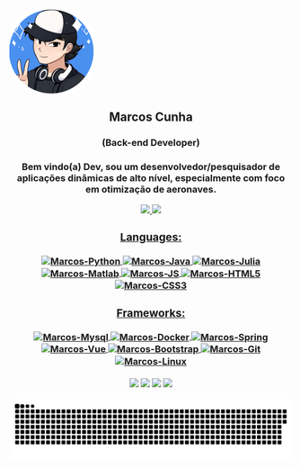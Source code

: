 <img align="center" alt="Marcos-pic" height="150" style="border-radius:50px;" src="profile.png">

<center><h2>
    Marcos Cunha
    </h2></center>

<center><h3>(Back-end Developer)<h3/><center/>

<center><p>
        Bem vindo(a) Dev, sou um desenvolvedor/pesquisador de aplicações dinâmicas de alto nível, especialmente com foco em otimização de aeronaves.
        </p></center> 



<div align="center">
  <a href="https://github.com/Marcos-jl">
  <img height="180em" src="https://github-readme-stats.vercel.app/api?username=Marcos-jl&show_icons=true&theme=dracula&include_all_commits=true&count_private=true"/>
  <img height="180em" src="https://github-readme-stats.vercel.app/api/top-langs/?username=Marcos-jl&layout=compact&langs_count=7&theme=dracula"/>
</div>





### Languages:  

<div style="display: inline_block">
    <img align="center" alt="Marcos-Python" height="30" width="40" src="https://cdn.jsdelivr.net/gh/devicons/devicon/icons/python/python-original.svg">
  <img align="center" alt="Marcos-Java" height="30" width="40" src="https://cdn.jsdelivr.net/gh/devicons/devicon/icons/java/java-original.svg">
  <img align="center" alt="Marcos-Julia" height="30" width="40" src="https://cdn.jsdelivr.net/gh/devicons/devicon/icons/julia/julia-original.svg">
  <img align="center" alt="Marcos-Matlab" height="30" width="40" src="https://cdn.jsdelivr.net/gh/devicons/devicon/icons/matlab/matlab-original.svg">
  <img align="center" alt="Marcos-JS" height="30" width="40" src="https://cdn.jsdelivr.net/gh/devicons/devicon/icons/javascript/javascript-original.svg">
  <img align="center" alt="Marcos-HTML5" height="30" width="40" src="https://cdn.jsdelivr.net/gh/devicons/devicon/icons/html5/html5-original.svg">
   <img align="center" alt="Marcos-CSS3" height="30" width="40" src="https://cdn.jsdelivr.net/gh/devicons/devicon/icons/css3/css3-original.svg">
  </div>

### Frameworks:

<div style="display: inline_block">
<img align="center" alt="Marcos-Mysql" height="30" width="40" src="https://cdn.jsdelivr.net/gh/devicons/devicon/icons/mysql/mysql-original.svg">
<img align="center" alt="Marcos-Docker" height="30" width="40" src="https://cdn.jsdelivr.net/gh/devicons/devicon/icons/docker/docker-original.svg">
<img align="center" alt="Marcos-Spring" height="30" width="40" src="https://cdn.jsdelivr.net/gh/devicons/devicon/icons/spring/spring-original.svg">
<img align="center" alt="Marcos-Vue" height="30" width="40" src="https://cdn.jsdelivr.net/gh/devicons/devicon/icons/vuejs/vuejs-original.svg">
<img align="center" alt="Marcos-Bootstrap" height="30" width="40" src="https://cdn.jsdelivr.net/gh/devicons/devicon/icons/bootstrap/bootstrap-original.svg">
<img align="center" alt="Marcos-Git" height="30" width="40" src="https://cdn.jsdelivr.net/gh/devicons/devicon/icons/git/git-original.svg">
<img align="center" alt="Marcos-Linux" height="30" width="40" src="https://cdn.jsdelivr.net/gh/devicons/devicon/icons/linux/linux-original.svg">
<div> <br>
  <a href="https://api.whatsapp.com/send?phone=5588997475684" target="_blank"><img src="https://img.shields.io/badge/WhatsApp-25D366?style=for-the-badge&logo=whatsapp&logoColor=white" target="_blank"></a>
  <a href="https://www.instagram.com/marcos.py/" target="_blank"><img src="https://img.shields.io/badge/-Instagram-%23E4405F?style=for-the-badge&logo=instagram&logoColor=white" target="_blank"></a>
  <a href = "marcosgomes19@alu.ufc.br"><img src="https://img.shields.io/badge/Gmail-D14836?style=for-the-badge&logo=gmail&logoColor=white" target="_blank"></a>
  <a href="https://www.linkedin.com/in/marcos-cunha-a95251223/" target="_blank"><img src="https://img.shields.io/badge/-LinkedIn-%230077B5?style=for-the-badge&logo=linkedin&logoColor=white" target="_blank"></a> 





  ![Snake animation](https://github.com/Marcos-jl/Marcos-jl/blob/output/github-contribution-grid-snake.svg)

</div>